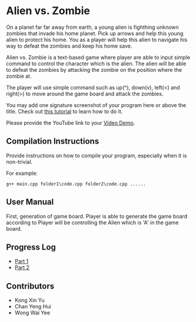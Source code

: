 # Alien vs. Zombie

On a planet far far away from earth, a young alien is fighthing unknown zombies that invade his home planet. Pick up arrows and help this young alien to protect his home.
You as a player will help this alien to navigate his way to defeat the zombies and keep his home save.

Alien vs. Zombie is a text-based game where player are able to input simple command to control the character which is the alien. The alien will be able to defeat the zombies by attacking the zombie on the position where the zombie at.

The player will use simple command such as up(^), down(v), left(<) and right(>) to move around the game board and attack the zombies. 


You may add one signature screenshot of your program here or above the title. Check out [this tutorial](https://www.digitalocean.com/community/tutorials/markdown-markdown-images) to learn how to do it.

Please provide the YouTube link to your [Video Demo](https://youtu.be/x4x--XBjtP4).

## Compilation Instructions

Provide instructions on how to compile your program, especially when it is non-trivial.

For example:

```
g++ main.cpp folder1\code.cpp folder2\code.cpp ......
```

## User Manual

First, generation of game board. Player is able to generate the game board according to 
Player will be controlling the Alien which is 'A' in the game board.

## Progress Log

- [Part 1](PART1.md)
- [Part 2](PART2.md)

## Contributors

- Kong Xin Yu
- Chan Yeng Hui
- Wong Wai Yee



